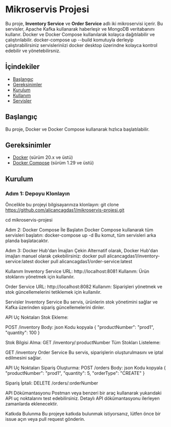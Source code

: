 # Mikroservis Projesi

Bu proje, **Inventory Service** ve **Order Service** adlı iki mikroservisi içerir. Bu servisler, Apache Kafka kullanarak haberleşir ve MongoDB veritabanını kullanır. Docker ve Docker Compose kullanılarak kolayca dağıtılabilir ve çalıştırılabilir. docker-compose up --build komutuyla derleyip çalıştırabilirsiniz servisleriniizi docker desktop üzerindne kolayca kontrol edebilir ve yönetebilirsniz. 

## İçindekiler

- [Başlangıç](#başlangıç)
- [Gereksinimler](#gereksinimler)
- [Kurulum](#kurulum)
- [Kullanım](#kullanım)
- [Servisler](#servisler)


## Başlangıç

Bu proje, Docker ve Docker Compose kullanarak hızlıca başlatılabilir. 

## Gereksinimler

- [Docker](https://www.docker.com/products/docker-desktop) (sürüm 20.x ve üstü)
- [Docker Compose](https://docs.docker.com/compose/install/) (sürüm 1.29 ve üstü)

## Kurulum

### Adım 1: Depoyu Klonlayın

Öncelikle bu projeyi bilgisayarınıza klonlayın:
git clone https://github.com/alicancagdas1/mikroservis-projesi.git

cd mikroservis-projesi

Adım 2: Docker Compose İle Başlatın
Docker Compose kullanarak tüm servisleri başlatın:
docker-compose up -d
Bu komut, tüm servisleri arka planda başlatacaktır.

Adım 3: Docker Hub'dan İmajları Çekin
Alternatif olarak, Docker Hub'dan imajları manuel olarak çekebilirsiniz:
docker pull alicancagdas1/inventory-service:latest
docker pull alicancagdas1/order-service:latest


Kullanım
Inventory Service
URL: http://localhost:8081
Kullanım: Ürün stoklarını yönetmek için kullanılır.

Order Service
URL: http://localhost:8082
Kullanım: Siparişleri yönetmek ve stok güncellemelerini tetiklemek için kullanılır.

Servisler
Inventory Service
Bu servis, ürünlerin stok yönetimini sağlar ve Kafka üzerinden sipariş güncellemelerini dinler.

API Uç Noktaları
Stok Ekleme:

POST /inventory
Body:
json
Kodu kopyala
{
  "productNumber": "prod1",
  "quantity": 100
}

Stok Bilgisi Alma:
GET /inventory/:productNumber
Tüm Stokları Listeleme:

GET /inventory
Order Service
Bu servis, siparişlerin oluşturulmasını ve iptal edilmesini sağlar.

API Uç Noktaları
Sipariş Oluşturma:
POST /orders
Body:
json
Kodu kopyala
{
  "productNumber": "prod1",
  "quantity": 5,
  "orderType": "CREATE"
}

Sipariş İptali:
DELETE /orders/:orderNumber

API Dökümantasyonu
Postman veya benzeri bir araç kullanarak yukarıdaki API uç noktalarını test edebilirsiniz. Detaylı API dökümantasyonu ilerleyen zamanlarda eklenecektir.

Katkıda Bulunma
Bu projeye katkıda bulunmak istiyorsanız, lütfen önce bir issue açın veya pull request gönderin.
